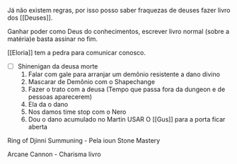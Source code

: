 Já não existem regras, por isso posso saber fraquezas de deuses fazer livro dos [[Deuses]].

Ganhar poder como Deus do conhecimentos, escrever livro normal (sobre a matéria)e basta assinar no fim.

[[Eloria]] tem a pedra para comunicar conosco.

- [ ] Shinenigan da deusa morte
	1. Falar com gale para arranjar um demônio resistente a dano divino
	2. Mascarar de Demônio com o Shapechange
	4. Fazer o trato com a deusa (Tempo que passa fora da dungeon e de pessoas aparecerem)
	5. Ela da o dano 
	6. Nos damos time stop com o Nero 
	7. Dou o dano acumulado no Martin
USAR O [[Gus]] para a porta ficar aberta

Ring of Djinni Summuning - Pela ioun Stone Mastery 

Arcane Cannon - Charisma livro